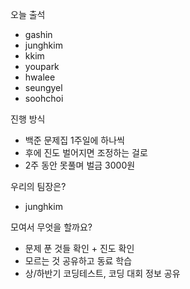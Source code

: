 오늘 출석
- gashin
- junghkim
- kkim
- youpark
- hwalee
- seungyel
- soohchoi

진행 방식
- 백준 문제집 1주일에 하나씩
- 후에 진도 벌어지면 조정하는 걸로
- 2주 동안 못풀며 벌금 3000원

우리의 팀장은?
- junghkim

모여서 무엇을 할까요?
- 문제 푼 것들 확인 + 진도 확인
- 모르는 것 공유하고 동료 학습
- 상/하반기 코딩테스트, 코딩 대회 정보 공유
